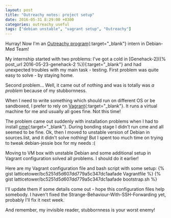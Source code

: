 ```yaml
---
layout: post
title: "Outreachy notes: project setup"
date: 2016-05-31 8:29:00 +0300
categories: outreachy useful
tags: ["debian unstable", "vagrant setup", "Outreachy"]
---
```


Hurray! Now I'm an [Outreachy program](https://wiki.gnome.org/Outreachy){:target="_blank"} intern in Debian-Med Team!

My internship started with two problems: I've got a cold in [Genehack-2]({% post_url 2016-05-23-genehack-2 %}){:target="_blank"} and had unexpected troubles with my main task - testing.
First problem was quite easy to solve - by staying home.

Second problem... Well, it came out of nothing and was is totally was *a problem* because of my stubbornness.

When I need to write something which should run on different OS or be sandboxed, I prefer to rely on [Vagrant](https://www.vagrantup.com/){:target="_blank"}. It runs a virtual machine for me and usually all goes fine. Not this time!

The problem came out suddenly with installation problems when I had to install [cme](https://github.com/dod38fr/config-model/wiki/Managing-Debian-packages-with-cme){:target="_blank"}. During bonding stage I didn't run cme and all seemed to be fine. Ok, then I moved to unstable version of Debian in sources.list, and it didn't solve nothing! But I spent too much time on trying to tweak debian-jessie box for my needs :(

Moving to VM box with unstable Debian and some additional setup in Vagrant configuration solved all problems. I should do it earlier!

Here are my Vagrant configuration file and bash script with some setup:
{% gist latticetower/bc5251d5d607dd779a5c347dc1aafade Vagrantfile %}
{% gist latticetower/bc5251d5d607dd779a5c347dc1aafade bootstrap.sh %}

I'll update them if some details come out - hope this configuration files help somebody. I haven't fixed the Strange-Behaviour-With-SSH-Forwarding yet, probably I'll fix it next week.

And remember, my invisible reader, stubbornness is your worst enemy!

